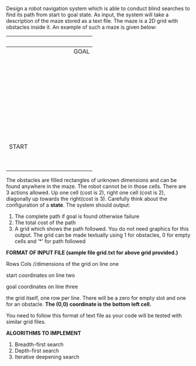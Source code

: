 
Design a robot navigation system which is able to conduct blind searches to find its path from start to goal state.  As input, the system will take a description of the maze stored as a text file.  The maze is a 2D grid with obstacles inside it.  An example of such a maze is given below:

| | | | | | | |
| :- | :- | :- | :- | :- | :- | :- |
| | | | | | |` `GOAL|
| | | | | | | |
| | | | | | | |
| | | | | | | |
| | | | | | | |
| | | | | | | |
| | | | | | | |
| | | | | | | |
| | | | | | | |
| | | | | | | |
|START| | | | | | |
| | | | | | | |
| | | | | | | |

The obstacles are filled rectangles of unknown dimensions and can be found anywhere in the maze.    The robot cannot be in those cells.  There are 3 actions allowed.  Up one cell (cost is 2), right one cell (cost is 2), diagonally up towards the right(cost is 3).  Carefully think about the configuration of a **state**. The system should output:

1. The complete path if goal is found otherwise failure
1. The total cost of the path
1. A grid which shows the path followed.  You do not need graphics for this output.  The grid can be made textually using 1 for obstacles, 0 for empty cells and ‘\*’ for path followed

**FORMAT OF INPUT FILE (sample file grid.txt for above grid provided.)**

Rows Cols //dimensions of the grid on line one 

start coordinates on line two 

goal coordinates on line three

the grid itself, one row per line.  There will be a zero for empty slot and one for an obstacle.  **The (0,0) coordinate is the bottom left cell.**  

You need to follow this format of text file as your code will be tested with similar grid files.

**ALGORITHMS TO IMPLEMENT**

1. Breadth-first search
1. Depth-first search
1. Iterative deepening search


